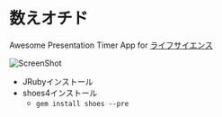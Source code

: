 # 数えオチド

Awesome Presentation Timer App for [ライフサイエンス](https://syllabus.kosen-k.go.jp/Pages/PublicSyllabus?school_id=02&department_id=20&subject_id=APAE1610&year=2012)

![ScreenShot](https://user-images.githubusercontent.com/2035364/27992365-e0fd347c-64cd-11e7-9e02-be640c257d50.png)

- JRubyインストール
- shoes4インストール
  * `gem install shoes --pre`
